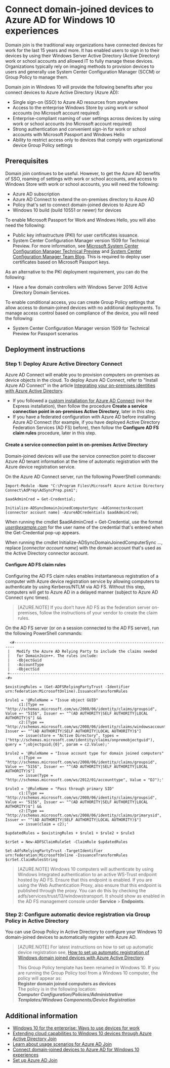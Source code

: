 <properties
    pageTitle="Connect domain-joined devices to Azure AD for Windows 10 experiences | Microsoft Azure"
    description="Explains how administrators can configure Group Policy to enable devices to be domain-joined to the enterprise network."
    services="active-directory"
    documentationCenter=""
    authors="femila"
    manager="swadhwa"
    editor=""
    tags="azure-classic-portal"/>

<tags
    ms.service="active-directory"
    ms.workload="identity"
    ms.tgt_pltfrm="na"
    ms.devlang="na"
    ms.topic="article"
    ms.date="09/27/2016"
    ms.author="femila"/>

# <a name="connect-domain-joined-devices-to-azure-ad-for-windows-10-experiences"></a>Connect domain-joined devices to Azure AD for Windows 10 experiences

Domain join is the traditional way organizations have connected devices for work for the last 15 years and more. It has enabled users to sign in to their devices by using their Windows Server Active Directory (Active Directory) work or school accounts and allowed IT to fully manage these devices. Organizations typically rely on imaging methods to provision devices to users and generally use System Center Configuration Manager (SCCM) or Group Policy to manage them.

Domain join in Windows 10 will provide the following benefits after you connect devices to Azure Active Directory (Azure AD):

- Single sign-on (SSO) to Azure AD resources from anywhere
- Access to the enterprise Windows Store by using work or school accounts (no Microsoft account required)
- Enterprise-compliant roaming of user settings across devices by using work or school accounts (no Microsoft account required)
- Strong authentication and convenient sign-in for work or school accounts with Microsoft Passport and Windows Hello
- Ability to restrict access only to devices that comply with organizational device Group Policy settings

## <a name="prerequisites"></a>Prerequisites

Domain join continues to be useful. However, to get the Azure AD benefits of SSO, roaming of settings with work or school accounts, and access to Windows Store with work or school accounts, you will need the following:

- Azure AD subscription
- Azure AD Connect to extend the on-premises directory to Azure AD
- Policy that's set to connect domain-joined devices to Azure AD
- Windows 10 build (build 10551 or newer) for devices

To enable Microsoft Passport for Work and Windows Hello, you will also need the following:

- Public key infrastructure (PKI) for user certificates issuance.
- System Center Configuration Manager version 1509 for Technical Preview. For more information, see [Microsoft System Center Configuration Manager Technical Preview](https://technet.microsoft.com/library/dn965439.aspx#BKMK_TP3Update) and [System Center Configuration Manager Team Blog](http://blogs.technet.com/b/configmgrteam/archive/2015/09/23/now-available-update-for-system-center-config-manager-tp3.aspx). This is required to deploy user certificates based on Microsoft Passport keys.

As an alternative to the PKI deployment requirement, you can do the following:

- Have a few domain controllers with Windows Server 2016 Active Directory Domain Services.

To enable conditional access, you can create Group Policy settings that allow access to domain-joined devices with no additional deployments. To manage access control based on compliance of the device, you will need the following:

- System Center Configuration Manager version 1509 for Technical Preview for Passport scenarios

## <a name="deployment-instructions"></a>Deployment instructions



### <a name="step-1-deploy-azure-active-directory-connect"></a>Step 1: Deploy Azure Active Directory Connect

Azure AD Connect will enable you to provision computers on-premises as device objects in the cloud. To deploy Azure AD Connect, refer to "Install Azure AD Connect" in the article [Integrating your on-premises identities with Azure Active Directory](active-directory-aadconnect.md#install-azure-ad-connect).

 - If you followed a [custom installation for Azure AD Connect](./connect/active-directory-aadconnect-get-started-custom.md) (not the Express installation), then follow the procedure **Create a service connection point in on-premises Active Directory**, later in this step.
 - If you have a federated configuration with Azure AD before installing Azure AD Connect (for example, if you have deployed Active Directory Federation Services (AD FS) before), then follow the **Configure AD FS claim rules** procedure, later in this step.

#### <a name="create-a-service-connection-point-in-on-premises-active-directory"></a>Create a service connection point in on-premises Active Directory

Domain-joined devices will use the service connection point to discover Azure AD tenant information at the time of automatic registration with the Azure device registration service.

On the Azure AD Connect server, run the following PowerShell commands:

    Import-Module -Name "C:\Program Files\Microsoft Azure Active Directory Connect\AdPrep\AdSyncPrep.psm1";

    $aadAdminCred = Get-Credential;

    Initialize-ADSyncDomainJoinedComputerSync –AdConnectorAccount [connector account name] -AzureADCredentials $aadAdminCred;


When running the cmdlet $aadAdminCred = Get-Credential, use the format *user@example.com* for the user name of the credential that's entered when the Get-Credential pop-up appears.

When running the cmdlet Initialize-ADSyncDomainJoinedComputerSync ..., replace [*connector account name*] with the domain account that's used as the Active Directory connector account.

#### <a name="configure-ad-fs-claim-rules"></a>Configure AD FS claim rules
Configuring the AD FS claim rules enables instantaneous registration of a computer with Azure device registration service by allowing computers to authenticate by using Kerberos/NTLM via AD FS. Without this step, computers will get to Azure AD in a delayed manner (subject to Azure AD Connect sync times).

>[AZURE.NOTE]
If you don’t have AD FS as the federation server on-premises, follow the instructions of your vendor to create the claim rules.

On the AD FS server (or on a session connected to the AD FS server), run the following PowerShell commands:

      <#----------------------------------------------------------------------
     |   Modify the Azure AD Relying Party to include the claims needed
     |   for DomainJoin++. The rules include:
     |   -ObjectGuid
     |   -AccountType
     |   -ObjectSid
     +---------------------------------------------------------------------#>

    $existingRules = (Get-ADFSRelyingPartyTrust -Identifier urn:federation:MicrosoftOnline).IssuanceTransformRules

    $rule1 = '@RuleName = "Issue object GUID"
          c1:[Type == "http://schemas.microsoft.com/ws/2008/06/identity/claims/groupsid", Value =~ "515$", Issuer =~ "^(AD AUTHORITY|SELF AUTHORITY|LOCAL AUTHORITY)$"] &&
          c2:[Type == "http://schemas.microsoft.com/ws/2008/06/identity/claims/windowsaccountname", Issuer =~ "^(AD AUTHORITY|SELF AUTHORITY|LOCAL AUTHORITY)$"]
          => issue(store = "Active Directory", types = ("http://schemas.microsoft.com/identity/claims/onpremobjectguid"), query = ";objectguid;{0}", param = c2.Value);'

    $rule2 = '@RuleName = "Issue account type for domain joined computers"
          c:[Type == "http://schemas.microsoft.com/ws/2008/06/identity/claims/groupsid", Value =~ "515$", Issuer =~ "^(AD AUTHORITY|SELF AUTHORITY|LOCAL AUTHORITY)$"]
          => issue(Type = "http://schemas.microsoft.com/ws/2012/01/accounttype", Value = "DJ");'

    $rule3 = '@RuleName = "Pass through primary SID"
          c1:[Type == "http://schemas.microsoft.com/ws/2008/06/identity/claims/groupsid", Value =~ "515$", Issuer =~ "^(AD AUTHORITY|SELF AUTHORITY|LOCAL AUTHORITY)$"] &&
          c2:[Type == "http://schemas.microsoft.com/ws/2008/06/identity/claims/primarysid", Issuer =~ "^(AD AUTHORITY|SELF AUTHORITY|LOCAL AUTHORITY)$"]
          => issue(claim = c2);'

    $updatedRules = $existingRules + $rule1 + $rule2 + $rule3

    $crSet = New-ADFSClaimRuleSet -ClaimRule $updatedRules

    Set-AdfsRelyingPartyTrust -TargetIdentifier urn:federation:MicrosoftOnline -IssuanceTransformRules $crSet.ClaimRulesString

>[AZURE.NOTE]
Windows 10 computers will authenticate by using Windows Integrated authentication to an active WS-Trust endpoint hosted by AD FS. Ensure that this endpoint is enabled. If you are using the Web Authentication Proxy, also ensure that this endpoint is published through the proxy. You can do this by checking the adfs/services/trust/13/windowstransport. It should show as enabled in the AD FS management console under **Service** > **Endpoints**.


### <a name="step-2-configure-automatic-device-registration-via-group-policy-in-active-directory"></a>Step 2: Configure automatic device registration via Group Policy in Active Directory

You can use Group Policy in Active Directory to configure your Windows 10 domain-joined devices to automatically register with Azure AD.

> [AZURE.NOTE]
> For latest instructions on how to set up automatic device registration see, [How to set up automatic registration of Windows domain joined devices with Azure Active Directory](active-directory-conditional-access-automatic-device-registration-setup.md).
>
> This Group Policy template has been renamed in Windows 10. If you are running the Group Policy tool from a Windows 10 computer, the policy will appear as: <br>
> **Register domain joined computers as devices**<br>
> The policy is in the following location:<br>
> ***Computer Configuration/Policies/Administrative Templates/Windows Components/Device Registration***


## <a name="additional-information"></a>Additional information
* [Windows 10 for the enterprise: Ways to use devices for work](active-directory-azureadjoin-windows10-devices-overview.md)
* [Extending cloud capabilities to Windows 10 devices through Azure Active Directory Join](active-directory-azureadjoin-user-upgrade.md)
* [Learn about usage scenarios for Azure AD Join](active-directory-azureadjoin-deployment-aadjoindirect.md)
* [Connect domain-joined devices to Azure AD for Windows 10 experiences](active-directory-azureadjoin-devices-group-policy.md)
* [Set up Azure AD Join](active-directory-azureadjoin-setup.md)

